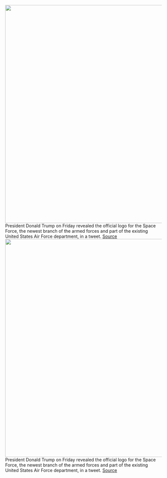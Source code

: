 <img src='https://cdn.vox-cdn.com/thumbor/k5DswT4pWROqcxBtjF_JmrJI6RI=/0x0:3332x2418/1200x800/filters:focal(1405x1052:1937x1584)/cdn.vox-cdn.com/uploads/chorus_image/image/66164477/space_force_logo.0.jpg' width='700px' /><br/>
President Donald Trump on Friday revealed the official logo for the Space Force, the newest branch of the armed forces and part of the existing United States Air Force department, in a tweet.
<a href='https://www.theverge.com/2020/1/24/21080812/space-force-new-logo-donald-trump-reveal-design-star-trek'> Source <a/><img src='https://cdn.vox-cdn.com/thumbor/k5DswT4pWROqcxBtjF_JmrJI6RI=/0x0:3332x2418/1200x800/filters:focal(1405x1052:1937x1584)/cdn.vox-cdn.com/uploads/chorus_image/image/66164477/space_force_logo.0.jpg' width='700px' /><br/>
President Donald Trump on Friday revealed the official logo for the Space Force, the newest branch of the armed forces and part of the existing United States Air Force department, in a tweet.
<a href='https://www.theverge.com/2020/1/24/21080812/space-force-new-logo-donald-trump-reveal-design-star-trek'> Source <a/>
